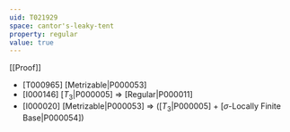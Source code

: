 ```yaml
---
uid: T021929
space: cantor's-leaky-tent
property: regular
value: true
---
```

[[Proof]]

* [T000965] [Metrizable|P000053]
* [I000146] [$T_3$|P000005] => [Regular|P000011]
* [I000020] [Metrizable|P000053] => ([$T_3$|P000005] + [$\sigma$-Locally Finite Base|P000054])

